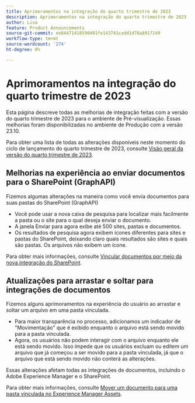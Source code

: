 ```yaml
---
title: Aprimoramentos na integração do quarto trimestre de 2023
description: Aprimoramentos na integração do quarto trimestre de 2023
author: Lisa
feature: Product Announcements
source-git-commit: ee84471418590401fe143741cadd1d76a8917149
workflow-type: tm+mt
source-wordcount: '274'
ht-degree: 0%

---
```


# Aprimoramentos na integração do quarto trimestre de 2023

Esta página descreve todas as melhorias de integração feitas com a versão do quarto trimestre de 2023 para o ambiente de Pré-visualização. Essas melhorias foram disponibilizadas no ambiente de Produção com a versão 23.10.

Para obter uma lista de todas as alterações disponíveis neste momento do ciclo de lançamento do quarto trimestre de 2023, consulte [Visão geral da versão do quarto trimestre de 2023](/help/quicksilver/product-announcements/product-releases/23-q4-release-activity/23-q4-release-overview.md).

## Melhorias na experiência ao enviar documentos para o SharePoint (GraphAPI)

Fizemos algumas alterações na maneira como você envia documentos para suas pastas do SharePoint (GraphAPI)

* Você pode usar a nova caixa de pesquisa para localizar mais facilmente a pasta ou o site para o qual deseja enviar o documento.
* A janela Enviar para agora exibe até 500 sites, pastas e documentos.
* Os resultados de pesquisa agora exibem ícones diferentes para sites e pastas do SharePoint, deixando claro quais resultados são sites e quais são pastas. Os arquivos não exibem um ícone.

Para obter mais informações, consulte [Vincular documentos por meio da nova integração do SharePoint](/help/quicksilver/administration-and-setup/configure-integrations/configure-sharepoint-integration.md#link-documents-through-the-new-sharepoint-integration).

## Atualizações para arrastar e soltar para integrações de documentos

Fizemos alguns aprimoramentos na experiência do usuário ao arrastar e soltar um arquivo em uma pasta vinculada.

* Para maior transparência no processo, adicionamos um indicador de &quot;Movimentação&quot; que é exibido enquanto o arquivo está sendo movido para a pasta vinculada.
* Agora, os usuários não podem interagir com o arquivo enquanto ele está sendo movido. Isso impede que os usuários excluam ou editem um arquivo que já começou a ser movido para a pasta vinculada, já que o arquivo que está sendo movido não conterá as alterações.

Essas alterações afetam todas as integrações de documentos, incluindo o Adobe Experience Manager e o SharePoint.

Para obter mais informações, consulte [Mover um documento para uma pasta vinculada no Experience Manager Assets](/help/quicksilver/documents/adobe-workfront-for-experience-manager-assets-essentials/send-to-aem.md#move-a-document-to-a-linked-folder-in-experience-manager-assets).
